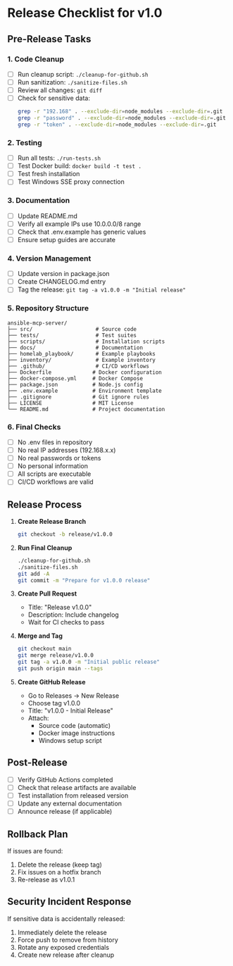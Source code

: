# Release Checklist for v1.0

## Pre-Release Tasks

### 1. Code Cleanup
- [ ] Run cleanup script: `./cleanup-for-github.sh`
- [ ] Run sanitization: `./sanitize-files.sh`
- [ ] Review all changes: `git diff`
- [ ] Check for sensitive data:
  ```bash
  grep -r "192.168" . --exclude-dir=node_modules --exclude-dir=.git
  grep -r "password" . --exclude-dir=node_modules --exclude-dir=.git
  grep -r "token" . --exclude-dir=node_modules --exclude-dir=.git
  ```

### 2. Testing
- [ ] Run all tests: `./run-tests.sh`
- [ ] Test Docker build: `docker build -t test .`
- [ ] Test fresh installation
- [ ] Test Windows SSE proxy connection

### 3. Documentation
- [ ] Update README.md
- [ ] Verify all example IPs use 10.0.0.0/8 range
- [ ] Check that .env.example has generic values
- [ ] Ensure setup guides are accurate

### 4. Version Management
- [ ] Update version in package.json
- [ ] Create CHANGELOG.md entry
- [ ] Tag the release: `git tag -a v1.0.0 -m "Initial release"`

### 5. Repository Structure
```
ansible-mcp-server/
├── src/                    # Source code
├── tests/                  # Test suites
├── scripts/                # Installation scripts
├── docs/                   # Documentation
├── homelab_playbook/       # Example playbooks
├── inventory/              # Example inventory
├── .github/                # CI/CD workflows
├── Dockerfile             # Docker configuration
├── docker-compose.yml     # Docker Compose
├── package.json           # Node.js config
├── .env.example           # Environment template
├── .gitignore             # Git ignore rules
├── LICENSE                # MIT License
└── README.md              # Project documentation
```

### 6. Final Checks
- [ ] No .env files in repository
- [ ] No real IP addresses (192.168.x.x)
- [ ] No real passwords or tokens
- [ ] No personal information
- [ ] All scripts are executable
- [ ] CI/CD workflows are valid

## Release Process

1. **Create Release Branch**
   ```bash
   git checkout -b release/v1.0.0
   ```

2. **Run Final Cleanup**
   ```bash
   ./cleanup-for-github.sh
   ./sanitize-files.sh
   git add -A
   git commit -m "Prepare for v1.0.0 release"
   ```

3. **Create Pull Request**
   - Title: "Release v1.0.0"
   - Description: Include changelog
   - Wait for CI checks to pass

4. **Merge and Tag**
   ```bash
   git checkout main
   git merge release/v1.0.0
   git tag -a v1.0.0 -m "Initial public release"
   git push origin main --tags
   ```

5. **Create GitHub Release**
   - Go to Releases → New Release
   - Choose tag v1.0.0
   - Title: "v1.0.0 - Initial Release"
   - Attach:
     - Source code (automatic)
     - Docker image instructions
     - Windows setup script

## Post-Release

- [ ] Verify GitHub Actions completed
- [ ] Check that release artifacts are available
- [ ] Test installation from released version
- [ ] Update any external documentation
- [ ] Announce release (if applicable)

## Rollback Plan

If issues are found:
1. Delete the release (keep tag)
2. Fix issues on a hotfix branch
3. Re-release as v1.0.1

## Security Incident Response

If sensitive data is accidentally released:
1. Immediately delete the release
2. Force push to remove from history
3. Rotate any exposed credentials
4. Create new release after cleanup